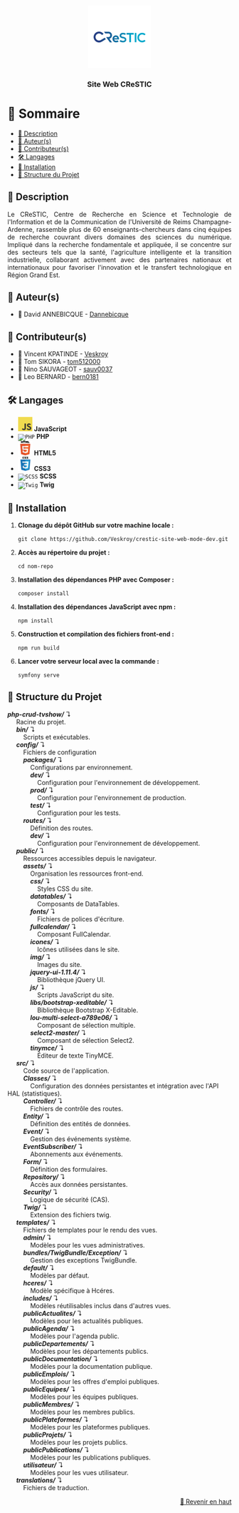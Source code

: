 <a name="readme-top"></a>

<div align="center">
  <img src="public/android-chrome-512x512.png" alt="Logo CReSTIC" width="140"  height="auto" />
  <br/>
  <h3><b>Site Web CReSTIC</b></h3>
</div>

# 📗 Sommaire
- [📝 Description](#description)
- [👥 Auteur(s)](#auteur)
- [🤝 Contributeur(s)](#contributeur)
- [🛠️ Langages](#langages)
- [🧰️ Installation](#installation)
- [📂 Structure du Projet](#arborescence)

## 📝 Description <a name="description"></a>
<div style="text-align: justify;">
Le CReSTIC, Centre de Recherche en Science et Technologie de l'Information et de la Communication de l'Université de Reims Champagne-Ardenne, rassemble plus de 60 enseignants-chercheurs dans cinq équipes de recherche couvrant divers domaines des sciences du numérique. Impliqué dans la recherche fondamentale et appliquée, il se concentre sur des secteurs tels que la santé, l'agriculture intelligente et la transition industrielle, collaborant activement avec des partenaires nationaux et internationaux pour favoriser l'innovation et le transfert technologique en Région Grand Est.
</div>

## 👥 Auteur(s) <a name="auteur"></a>
- 👤 David ANNEBICQUE - [Dannebicque](https://github.com/Dannebicque)

## 🤝 Contributeur(s) <a name="contributeur"></a>
- 🤜 Vincent KPATINDE - [Veskroy](https://github.com/Veskroy)
- 🤜 Tom SIKORA - [tom512000](https://github.com/tom512000)
- 🤜 Nino SAUVAGEOT - [sauv0037](https://github.com/sauv0037)
- 🤜 Leo BERNARD - [bern0181](https://github.com/bern0181)

## 🛠️ Langages <a name="langages"></a>
- <code><img height="32" src="https://raw.githubusercontent.com/github/explore/80688e429a7d4ef2fca1e82350fe8e3517d3494d/topics/javascript/javascript.png" alt="JavaScript"/></code> **JavaScript**
- <code><img height="32" width="32" src="https://static-00.iconduck.com/assets.00/php-icon-256x256-oq5bc0bt.png" alt="PHP"/></code> **PHP**
- <code><img height="32" src="https://raw.githubusercontent.com/github/explore/80688e429a7d4ef2fca1e82350fe8e3517d3494d/topics/html/html.png" alt="HTML5"/></code> **HTML5**
- <code><img height="32" src="https://raw.githubusercontent.com/github/explore/80688e429a7d4ef2fca1e82350fe8e3517d3494d/topics/css/css.png" alt="CSS3"/></code> **CSS3**
- <code><img height="32" src="https://sass-lang.com/assets/img/styleguide/seal-color.png" alt="SCSS"/></code> **SCSS**
- <code><img height="32" width="32" src="https://twig.symfony.com/images/logo.png" alt="Twig"/></code> **Twig**

## 🧰️ Installation <a name="installation"></a>
1. **Clonage du dépôt GitHub sur votre machine locale :**
    ```
    git clone https://github.com/Veskroy/crestic-site-web-mode-dev.git
    ```

2. **Accès au répertoire du projet :**
    ```
    cd nom-repo
    ```

3. **Installation des dépendances PHP avec Composer :**
    ```
    composer install
    ```

4. **Installation des dépendances JavaScript avec npm :**
    ```
    npm install
    ```

5. **Construction et compilation des fichiers front-end :**
    ```
    npm run build
    ```

6. **Lancer votre serveur local avec la commande :**
   ```
   symfony serve
   ```

## 📂 Structure du Projet <a name="arborescence"></a>
___php-crud-tvshow/___ ↴
<br>&nbsp;&nbsp;&nbsp;&nbsp; Racine du projet.
<br>&nbsp;&nbsp;&nbsp;&nbsp; ___bin/___ ↴
<br>&nbsp;&nbsp;&nbsp;&nbsp;&nbsp;&nbsp;&nbsp;&nbsp; Scripts et exécutables.
<br>&nbsp;&nbsp;&nbsp;&nbsp; ___config/___ ↴
<br>&nbsp;&nbsp;&nbsp;&nbsp;&nbsp;&nbsp;&nbsp;&nbsp; Fichiers de configuration
<br>&nbsp;&nbsp;&nbsp;&nbsp;&nbsp;&nbsp;&nbsp;&nbsp; ___packages/___ ↴
<br>&nbsp;&nbsp;&nbsp;&nbsp;&nbsp;&nbsp;&nbsp;&nbsp;&nbsp;&nbsp;&nbsp;&nbsp; Configurations par environnement.
<br>&nbsp;&nbsp;&nbsp;&nbsp;&nbsp;&nbsp;&nbsp;&nbsp;&nbsp;&nbsp;&nbsp;&nbsp; ___dev/___ ↴
<br>&nbsp;&nbsp;&nbsp;&nbsp;&nbsp;&nbsp;&nbsp;&nbsp;&nbsp;&nbsp;&nbsp;&nbsp;&nbsp;&nbsp;&nbsp;&nbsp; Configuration pour l'environnement de développement.
<br>&nbsp;&nbsp;&nbsp;&nbsp;&nbsp;&nbsp;&nbsp;&nbsp;&nbsp;&nbsp;&nbsp;&nbsp; ___prod/___ ↴
<br>&nbsp;&nbsp;&nbsp;&nbsp;&nbsp;&nbsp;&nbsp;&nbsp;&nbsp;&nbsp;&nbsp;&nbsp;&nbsp;&nbsp;&nbsp;&nbsp; Configuration pour l'environnement de production.
<br>&nbsp;&nbsp;&nbsp;&nbsp;&nbsp;&nbsp;&nbsp;&nbsp;&nbsp;&nbsp;&nbsp;&nbsp; ___test/___ ↴
<br>&nbsp;&nbsp;&nbsp;&nbsp;&nbsp;&nbsp;&nbsp;&nbsp;&nbsp;&nbsp;&nbsp;&nbsp;&nbsp;&nbsp;&nbsp;&nbsp; Configuration pour les tests.
<br>&nbsp;&nbsp;&nbsp;&nbsp;&nbsp;&nbsp;&nbsp;&nbsp; ___routes/___ ↴
<br>&nbsp;&nbsp;&nbsp;&nbsp;&nbsp;&nbsp;&nbsp;&nbsp;&nbsp;&nbsp;&nbsp;&nbsp; Définition des routes.
<br>&nbsp;&nbsp;&nbsp;&nbsp;&nbsp;&nbsp;&nbsp;&nbsp;&nbsp;&nbsp;&nbsp;&nbsp; ___dev/___ ↴
<br>&nbsp;&nbsp;&nbsp;&nbsp;&nbsp;&nbsp;&nbsp;&nbsp;&nbsp;&nbsp;&nbsp;&nbsp;&nbsp;&nbsp;&nbsp;&nbsp; Configuration pour l'environnement de développement.
<br>&nbsp;&nbsp;&nbsp;&nbsp; ___public/___ ↴
<br>&nbsp;&nbsp;&nbsp;&nbsp;&nbsp;&nbsp;&nbsp;&nbsp; Ressources accessibles depuis le navigateur.
<br>&nbsp;&nbsp;&nbsp;&nbsp;&nbsp;&nbsp;&nbsp;&nbsp; ___assets/___ ↴
<br>&nbsp;&nbsp;&nbsp;&nbsp;&nbsp;&nbsp;&nbsp;&nbsp;&nbsp;&nbsp;&nbsp;&nbsp; Organisation les ressources front-end.
<br>&nbsp;&nbsp;&nbsp;&nbsp;&nbsp;&nbsp;&nbsp;&nbsp;&nbsp;&nbsp;&nbsp;&nbsp; ___css/___ ↴
<br>&nbsp;&nbsp;&nbsp;&nbsp;&nbsp;&nbsp;&nbsp;&nbsp;&nbsp;&nbsp;&nbsp;&nbsp;&nbsp;&nbsp;&nbsp;&nbsp; Styles CSS du site.
<br>&nbsp;&nbsp;&nbsp;&nbsp;&nbsp;&nbsp;&nbsp;&nbsp;&nbsp;&nbsp;&nbsp;&nbsp; ___datatables/___ ↴
<br>&nbsp;&nbsp;&nbsp;&nbsp;&nbsp;&nbsp;&nbsp;&nbsp;&nbsp;&nbsp;&nbsp;&nbsp;&nbsp;&nbsp;&nbsp;&nbsp; Composants de DataTables.
<br>&nbsp;&nbsp;&nbsp;&nbsp;&nbsp;&nbsp;&nbsp;&nbsp;&nbsp;&nbsp;&nbsp;&nbsp; ___fonts/___ ↴
<br>&nbsp;&nbsp;&nbsp;&nbsp;&nbsp;&nbsp;&nbsp;&nbsp;&nbsp;&nbsp;&nbsp;&nbsp;&nbsp;&nbsp;&nbsp;&nbsp; Fichiers de polices d'écriture.
<br>&nbsp;&nbsp;&nbsp;&nbsp;&nbsp;&nbsp;&nbsp;&nbsp;&nbsp;&nbsp;&nbsp;&nbsp; ___fullcalendar/___ ↴
<br>&nbsp;&nbsp;&nbsp;&nbsp;&nbsp;&nbsp;&nbsp;&nbsp;&nbsp;&nbsp;&nbsp;&nbsp;&nbsp;&nbsp;&nbsp;&nbsp; Composant FullCalendar.
<br>&nbsp;&nbsp;&nbsp;&nbsp;&nbsp;&nbsp;&nbsp;&nbsp;&nbsp;&nbsp;&nbsp;&nbsp; ___icones/___ ↴
<br>&nbsp;&nbsp;&nbsp;&nbsp;&nbsp;&nbsp;&nbsp;&nbsp;&nbsp;&nbsp;&nbsp;&nbsp;&nbsp;&nbsp;&nbsp;&nbsp; Icônes utilisées dans le site.
<br>&nbsp;&nbsp;&nbsp;&nbsp;&nbsp;&nbsp;&nbsp;&nbsp;&nbsp;&nbsp;&nbsp;&nbsp; ___img/___ ↴
<br>&nbsp;&nbsp;&nbsp;&nbsp;&nbsp;&nbsp;&nbsp;&nbsp;&nbsp;&nbsp;&nbsp;&nbsp;&nbsp;&nbsp;&nbsp;&nbsp; Images du site.
<br>&nbsp;&nbsp;&nbsp;&nbsp;&nbsp;&nbsp;&nbsp;&nbsp;&nbsp;&nbsp;&nbsp;&nbsp; ___jquery-ui-1.11.4/___ ↴
<br>&nbsp;&nbsp;&nbsp;&nbsp;&nbsp;&nbsp;&nbsp;&nbsp;&nbsp;&nbsp;&nbsp;&nbsp;&nbsp;&nbsp;&nbsp;&nbsp; Bibliothèque jQuery UI.
<br>&nbsp;&nbsp;&nbsp;&nbsp;&nbsp;&nbsp;&nbsp;&nbsp;&nbsp;&nbsp;&nbsp;&nbsp; ___js/___ ↴
<br>&nbsp;&nbsp;&nbsp;&nbsp;&nbsp;&nbsp;&nbsp;&nbsp;&nbsp;&nbsp;&nbsp;&nbsp;&nbsp;&nbsp;&nbsp;&nbsp; Scripts JavaScript du site.
<br>&nbsp;&nbsp;&nbsp;&nbsp;&nbsp;&nbsp;&nbsp;&nbsp;&nbsp;&nbsp;&nbsp;&nbsp; ___libs/bootstrap-xeditable/___ ↴
<br>&nbsp;&nbsp;&nbsp;&nbsp;&nbsp;&nbsp;&nbsp;&nbsp;&nbsp;&nbsp;&nbsp;&nbsp;&nbsp;&nbsp;&nbsp;&nbsp; Bibliothèque Bootstrap X-Editable.
<br>&nbsp;&nbsp;&nbsp;&nbsp;&nbsp;&nbsp;&nbsp;&nbsp;&nbsp;&nbsp;&nbsp;&nbsp; ___lou-multi-select-a789e06/___ ↴
<br>&nbsp;&nbsp;&nbsp;&nbsp;&nbsp;&nbsp;&nbsp;&nbsp;&nbsp;&nbsp;&nbsp;&nbsp;&nbsp;&nbsp;&nbsp;&nbsp; Composant de sélection multiple.
<br>&nbsp;&nbsp;&nbsp;&nbsp;&nbsp;&nbsp;&nbsp;&nbsp;&nbsp;&nbsp;&nbsp;&nbsp; ___select2-master/___ ↴
<br>&nbsp;&nbsp;&nbsp;&nbsp;&nbsp;&nbsp;&nbsp;&nbsp;&nbsp;&nbsp;&nbsp;&nbsp;&nbsp;&nbsp;&nbsp;&nbsp; Composant de sélection Select2.
<br>&nbsp;&nbsp;&nbsp;&nbsp;&nbsp;&nbsp;&nbsp;&nbsp;&nbsp;&nbsp;&nbsp;&nbsp; ___tinymce/___ ↴
<br>&nbsp;&nbsp;&nbsp;&nbsp;&nbsp;&nbsp;&nbsp;&nbsp;&nbsp;&nbsp;&nbsp;&nbsp;&nbsp;&nbsp;&nbsp;&nbsp; Éditeur de texte TinyMCE.
<br>&nbsp;&nbsp;&nbsp;&nbsp; ___src/___ ↴
<br>&nbsp;&nbsp;&nbsp;&nbsp;&nbsp;&nbsp;&nbsp;&nbsp; Code source de l'application.
<br>&nbsp;&nbsp;&nbsp;&nbsp;&nbsp;&nbsp;&nbsp;&nbsp; ___Classes/___ ↴
<br>&nbsp;&nbsp;&nbsp;&nbsp;&nbsp;&nbsp;&nbsp;&nbsp;&nbsp;&nbsp;&nbsp;&nbsp; Configuration des données persistantes et intégration avec l'API HAL (statistiques).
<br>&nbsp;&nbsp;&nbsp;&nbsp;&nbsp;&nbsp;&nbsp;&nbsp; ___Controller/___ ↴
<br>&nbsp;&nbsp;&nbsp;&nbsp;&nbsp;&nbsp;&nbsp;&nbsp;&nbsp;&nbsp;&nbsp;&nbsp; Fichiers de contrôle des routes.
<br>&nbsp;&nbsp;&nbsp;&nbsp;&nbsp;&nbsp;&nbsp;&nbsp; ___Entity/___ ↴
<br>&nbsp;&nbsp;&nbsp;&nbsp;&nbsp;&nbsp;&nbsp;&nbsp;&nbsp;&nbsp;&nbsp;&nbsp; Définition des entités de données.
<br>&nbsp;&nbsp;&nbsp;&nbsp;&nbsp;&nbsp;&nbsp;&nbsp; ___Event/___ ↴
<br>&nbsp;&nbsp;&nbsp;&nbsp;&nbsp;&nbsp;&nbsp;&nbsp;&nbsp;&nbsp;&nbsp;&nbsp; Gestion des événements système.
<br>&nbsp;&nbsp;&nbsp;&nbsp;&nbsp;&nbsp;&nbsp;&nbsp; ___EventSubscriber/___ ↴
<br>&nbsp;&nbsp;&nbsp;&nbsp;&nbsp;&nbsp;&nbsp;&nbsp;&nbsp;&nbsp;&nbsp;&nbsp; Abonnements aux événements.
<br>&nbsp;&nbsp;&nbsp;&nbsp;&nbsp;&nbsp;&nbsp;&nbsp; ___Form/___ ↴
<br>&nbsp;&nbsp;&nbsp;&nbsp;&nbsp;&nbsp;&nbsp;&nbsp;&nbsp;&nbsp;&nbsp;&nbsp; Définition des formulaires.
<br>&nbsp;&nbsp;&nbsp;&nbsp;&nbsp;&nbsp;&nbsp;&nbsp; ___Repository/___ ↴
<br>&nbsp;&nbsp;&nbsp;&nbsp;&nbsp;&nbsp;&nbsp;&nbsp;&nbsp;&nbsp;&nbsp;&nbsp; Accès aux données persistantes.
<br>&nbsp;&nbsp;&nbsp;&nbsp;&nbsp;&nbsp;&nbsp;&nbsp; ___Security/___ ↴
<br>&nbsp;&nbsp;&nbsp;&nbsp;&nbsp;&nbsp;&nbsp;&nbsp;&nbsp;&nbsp;&nbsp;&nbsp; Logique de sécurité (CAS).
<br>&nbsp;&nbsp;&nbsp;&nbsp;&nbsp;&nbsp;&nbsp;&nbsp; ___Twig/___ ↴
<br>&nbsp;&nbsp;&nbsp;&nbsp;&nbsp;&nbsp;&nbsp;&nbsp;&nbsp;&nbsp;&nbsp;&nbsp; Extension des fichiers twig.
<br>&nbsp;&nbsp;&nbsp;&nbsp; ___templates/___ ↴
<br>&nbsp;&nbsp;&nbsp;&nbsp;&nbsp;&nbsp;&nbsp;&nbsp; Fichiers de templates pour le rendu des vues.
<br>&nbsp;&nbsp;&nbsp;&nbsp;&nbsp;&nbsp;&nbsp;&nbsp; ___admin/___ ↴
<br>&nbsp;&nbsp;&nbsp;&nbsp;&nbsp;&nbsp;&nbsp;&nbsp;&nbsp;&nbsp;&nbsp;&nbsp; Modèles pour les vues administratives.
<br>&nbsp;&nbsp;&nbsp;&nbsp;&nbsp;&nbsp;&nbsp;&nbsp; ___bundles/TwigBundle/Exception/___ ↴
<br>&nbsp;&nbsp;&nbsp;&nbsp;&nbsp;&nbsp;&nbsp;&nbsp;&nbsp;&nbsp;&nbsp;&nbsp; Gestion des exceptions TwigBundle.
<br>&nbsp;&nbsp;&nbsp;&nbsp;&nbsp;&nbsp;&nbsp;&nbsp; ___default/___ ↴
<br>&nbsp;&nbsp;&nbsp;&nbsp;&nbsp;&nbsp;&nbsp;&nbsp;&nbsp;&nbsp;&nbsp;&nbsp; Modèles par défaut.
<br>&nbsp;&nbsp;&nbsp;&nbsp;&nbsp;&nbsp;&nbsp;&nbsp; ___hceres/___ ↴
<br>&nbsp;&nbsp;&nbsp;&nbsp;&nbsp;&nbsp;&nbsp;&nbsp;&nbsp;&nbsp;&nbsp;&nbsp; Modèle spécifique à Hcéres.
<br>&nbsp;&nbsp;&nbsp;&nbsp;&nbsp;&nbsp;&nbsp;&nbsp; ___includes/___ ↴
<br>&nbsp;&nbsp;&nbsp;&nbsp;&nbsp;&nbsp;&nbsp;&nbsp;&nbsp;&nbsp;&nbsp;&nbsp; Modèles réutilisables inclus dans d'autres vues.
<br>&nbsp;&nbsp;&nbsp;&nbsp;&nbsp;&nbsp;&nbsp;&nbsp; ___publicActualites/___ ↴
<br>&nbsp;&nbsp;&nbsp;&nbsp;&nbsp;&nbsp;&nbsp;&nbsp;&nbsp;&nbsp;&nbsp;&nbsp; Modèles pour les actualités publiques.
<br>&nbsp;&nbsp;&nbsp;&nbsp;&nbsp;&nbsp;&nbsp;&nbsp; ___publicAgenda/___ ↴
<br>&nbsp;&nbsp;&nbsp;&nbsp;&nbsp;&nbsp;&nbsp;&nbsp;&nbsp;&nbsp;&nbsp;&nbsp; Modèles pour l'agenda public.
<br>&nbsp;&nbsp;&nbsp;&nbsp;&nbsp;&nbsp;&nbsp;&nbsp; ___publicDepartements/___ ↴
<br>&nbsp;&nbsp;&nbsp;&nbsp;&nbsp;&nbsp;&nbsp;&nbsp;&nbsp;&nbsp;&nbsp;&nbsp; Modèles pour les départements publics.
<br>&nbsp;&nbsp;&nbsp;&nbsp;&nbsp;&nbsp;&nbsp;&nbsp; ___publicDocumentation/___ ↴
<br>&nbsp;&nbsp;&nbsp;&nbsp;&nbsp;&nbsp;&nbsp;&nbsp;&nbsp;&nbsp;&nbsp;&nbsp; Modèles pour la documentation publique.
<br>&nbsp;&nbsp;&nbsp;&nbsp;&nbsp;&nbsp;&nbsp;&nbsp; ___publicEmplois/___ ↴
<br>&nbsp;&nbsp;&nbsp;&nbsp;&nbsp;&nbsp;&nbsp;&nbsp;&nbsp;&nbsp;&nbsp;&nbsp; Modèles pour les offres d'emploi publiques.
<br>&nbsp;&nbsp;&nbsp;&nbsp;&nbsp;&nbsp;&nbsp;&nbsp; ___publicEquipes/___ ↴
<br>&nbsp;&nbsp;&nbsp;&nbsp;&nbsp;&nbsp;&nbsp;&nbsp;&nbsp;&nbsp;&nbsp;&nbsp; Modèles pour les équipes publiques.
<br>&nbsp;&nbsp;&nbsp;&nbsp;&nbsp;&nbsp;&nbsp;&nbsp; ___publicMembres/___ ↴
<br>&nbsp;&nbsp;&nbsp;&nbsp;&nbsp;&nbsp;&nbsp;&nbsp;&nbsp;&nbsp;&nbsp;&nbsp; Modèles pour les membres publics.
<br>&nbsp;&nbsp;&nbsp;&nbsp;&nbsp;&nbsp;&nbsp;&nbsp; ___publicPlateformes/___ ↴
<br>&nbsp;&nbsp;&nbsp;&nbsp;&nbsp;&nbsp;&nbsp;&nbsp;&nbsp;&nbsp;&nbsp;&nbsp; Modèles pour les plateformes publiques.
<br>&nbsp;&nbsp;&nbsp;&nbsp;&nbsp;&nbsp;&nbsp;&nbsp; ___publicProjets/___ ↴
<br>&nbsp;&nbsp;&nbsp;&nbsp;&nbsp;&nbsp;&nbsp;&nbsp;&nbsp;&nbsp;&nbsp;&nbsp; Modèles pour les projets publics.
<br>&nbsp;&nbsp;&nbsp;&nbsp;&nbsp;&nbsp;&nbsp;&nbsp; ___publicPublications/___ ↴
<br>&nbsp;&nbsp;&nbsp;&nbsp;&nbsp;&nbsp;&nbsp;&nbsp;&nbsp;&nbsp;&nbsp;&nbsp; Modèles pour les publications publiques.
<br>&nbsp;&nbsp;&nbsp;&nbsp;&nbsp;&nbsp;&nbsp;&nbsp; ___utilisateur/___ ↴
<br>&nbsp;&nbsp;&nbsp;&nbsp;&nbsp;&nbsp;&nbsp;&nbsp;&nbsp;&nbsp;&nbsp;&nbsp; Modèles pour les vues utilisateur.
<br>&nbsp;&nbsp;&nbsp;&nbsp; ___translations/___ ↴
<br>&nbsp;&nbsp;&nbsp;&nbsp;&nbsp;&nbsp;&nbsp;&nbsp; Fichiers de traduction.

<p align="right"><a href="#readme-top">🔼 Revenir en haut</a></p>
